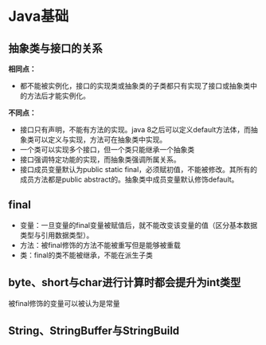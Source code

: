 # Java基础

## 抽象类与接口的关系

**相同点：**

* 都不能被实例化，接口的实现类或抽象类的子类都只有实现了接口或抽象类中的方法后才能实例化。

**不同点：**

* 接口只有声明，不能有方法的实现。java 8之后可以定义default方法体，而抽象类可以定义与实现，方法可在抽象类中实现。
* 一个类可以实现多个接口，但一个类只能继承一个抽象类
* 接口强调特定功能的实现，而抽象类强调所属关系。
* 接口成员变量默认为public static final，必须赋初值，不能被修改。其所有的成员方法都是public abstract的。抽象类中成员变量默认修饰default。

## final

* 变量：一旦变量的final变量被赋值后，就不能改变该变量的值（区分基本数据类型与引用数据类型）。
* 方法：被final修饰的方法不能被重写但是能够被重载
* 类：final的类不能被继承，不能在派生子类

## byte、short与char进行计算时都会提升为int类型

被final修饰的变量可以被认为是常量

## String、StringBuffer与StringBuild



